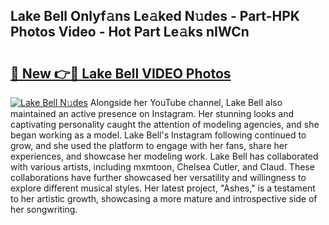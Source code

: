 ## Lake Bell Onlyf𝚊ns Le𝚊ked N𝚞des - Part-HPK Photos Video - Hot Part Le𝚊ks nIWCn

# <h2><a href="http://ac26911.deff.icu/?id=Lake+Bell">🔗 New 👉🔴 Lake Bell VIDEO Photos</a></h2>

[![Lake Bell N𝚞des](https://i.imgur.com/rIISA9y.gif)](http://ac26911.deff.icu/?id=Lake+Bell)
Alongside her YouTube channel, Lake Bell also maintained an active presence on Instagram. Her stunning looks and captivating personality caught the attention of modeling agencies, and she began working as a model. Lake Bell's Instagram following continued to grow, and she used the platform to engage with her fans, share her experiences, and showcase her modeling work. Lake Bell has collaborated with various artists, including mxmtoon, Chelsea Cutler, and Claud. These collaborations have further showcased her versatility and willingness to explore different musical styles. Her latest project, "Ashes," is a testament to her artistic growth, showcasing a more mature and introspective side of her songwriting.
